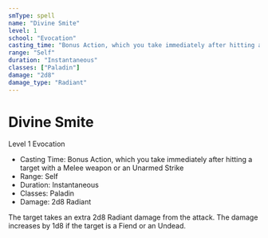 ```yaml
---
smType: spell
name: "Divine Smite"
level: 1
school: "Evocation"
casting_time: "Bonus Action, which you take immediately after hitting a target with a Melee weapon or an Unarmed Strike"
range: "Self"
duration: "Instantaneous"
classes: ["Paladin"]
damage: "2d8"
damage_type: "Radiant"
---
```


# Divine Smite
Level 1 Evocation

- Casting Time: Bonus Action, which you take immediately after hitting a target with a Melee weapon or an Unarmed Strike
- Range: Self
- Duration: Instantaneous
- Classes: Paladin
- Damage: 2d8 Radiant

The target takes an extra 2d8 Radiant damage from the attack. The damage increases by 1d8 if the target is a Fiend or an Undead.
